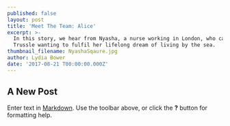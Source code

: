 ```yaml
---
published: false
layout: post
title: 'Meet The Team: Alice'
excerpt: >-
  In this story, we hear from Nyasha, a nurse working in London, who came to
  Trussle wanting to fulfil her lifelong dream of living by the sea.      
thumbnail_filename: NyashaSqaure.jpg
author: Lydia Bower
date: '2017-08-21 T00:00:00.000Z'
---
```

## A New Post

Enter text in [Markdown](http://daringfireball.net/projects/markdown/). Use the toolbar above, or click the **?** button for formatting help.
